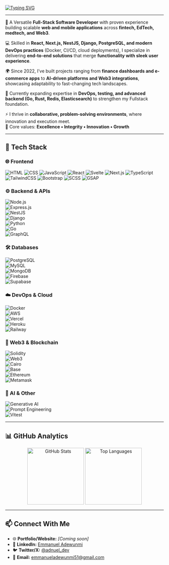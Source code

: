 <!-- Banner / Typing Effect -->
[![Typing SVG](https://readme-typing-svg.herokuapp.com?font=Fira+Code&size=28&duration=3000&pause=1000&color=00F7FF&center=true&vCenter=true&width=1000&lines=Hi%2C+I'm+Emmanuel+Adewunmi+(Adenuel);Full-Stack+Developer;Building+Web+%26+Mobile+Apps;FinTech+%7C+EdTech+%7C+MedTech+%7C+Web3;Lover+of+AI+%26+DevOps)](https://git.io/typing-svg)

---

 

🚀 A Versatile **Full-Stack Software Developer** with proven experience building scalable **web and mobile applications** across **fintech, EdTech, medtech, and Web3**.  

💻 Skilled in **React, Next.js, NestJS, Django, PostgreSQL, and modern DevOps practices** (Docker, CI/CD, cloud deployments), I specialize in delivering **end-to-end solutions** that merge **functionality with sleek user experience**.  

🌍 Since 2022, I’ve built projects ranging from **finance dashboards and e-commerce apps** to **AI-driven platforms and Web3 integrations**, showcasing adaptability to fast-changing tech landscapes.  

🔧 Currently expanding expertise in **DevOps, testing, and advanced backend (Go, Rust, Redis, Elasticsearch)** to strengthen my Fullstack foundation.  

⚡ I thrive in **collaborative, problem-solving environments**, where innovation and execution meet.  
📌 Core values: **Excellence • Integrity • Innovation • Growth**  

---

## 🚀 Tech Stack  

### 🌐 Frontend  
![HTML](https://img.shields.io/badge/HTML5-E34F26?style=for-the-badge&logo=html5&logoColor=white) ![CSS](https://img.shields.io/badge/CSS3-1572B6?style=for-the-badge&logo=css3&logoColor=white) ![JavaScript](https://img.shields.io/badge/JavaScript-323330?style=for-the-badge&logo=javascript&logoColor=F7DF1E) ![React](https://img.shields.io/badge/React-20232A?style=for-the-badge&logo=react&logoColor=61DAFB) ![Svelte](https://img.shields.io/badge/Svelte-FF3E00?style=for-the-badge&logo=svelte&logoColor=white) ![Next.js](https://img.shields.io/badge/Next.js-000000?style=for-the-badge&logo=nextdotjs&logoColor=white) ![TypeScript](https://img.shields.io/badge/TypeScript-007ACC?style=for-the-badge&logo=typescript&logoColor=white) ![TailwindCSS](https://img.shields.io/badge/Tailwind_CSS-38B2AC?style=for-the-badge&logo=tailwind-css&logoColor=white) ![Bootstrap](https://img.shields.io/badge/Bootstrap-563D7C?style=for-the-badge&logo=bootstrap&logoColor=white) ![SCSS](https://img.shields.io/badge/SCSS-CC6699?style=for-the-badge&logo=sass&logoColor=white) ![GSAP](https://img.shields.io/badge/GSAP-88CE02?style=for-the-badge&logo=greensock&logoColor=white)


### ⚙️ Backend & APIs  
![Node.js](https://img.shields.io/badge/Node.js-43853D?style=for-the-badge&logo=node.js&logoColor=white)  
![Express.js](https://img.shields.io/badge/Express.js-404D59?style=for-the-badge)  
![NestJS](https://img.shields.io/badge/NestJS-E0234E?style=for-the-badge&logo=nestjs&logoColor=white)  
![Django](https://img.shields.io/badge/Django-092E20?style=for-the-badge&logo=django&logoColor=green)  
![Python](https://img.shields.io/badge/Python-3776AB?style=for-the-badge&logo=python&logoColor=yellow)  
![Go](https://img.shields.io/badge/Go-00ADD8?style=for-the-badge&logo=go&logoColor=white)  
![GraphQL](https://img.shields.io/badge/GraphQL-E10098?style=for-the-badge&logo=graphql&logoColor=white)  

### 🛠 Databases  
![PostgreSQL](https://img.shields.io/badge/PostgreSQL-316192?style=for-the-badge&logo=postgresql&logoColor=white)  
![MySQL](https://img.shields.io/badge/MySQL-005C84?style=for-the-badge&logo=mysql&logoColor=white)  
![MongoDB](https://img.shields.io/badge/MongoDB-4EA94B?style=for-the-badge&logo=mongodb&logoColor=white)  
![Firebase](https://img.shields.io/badge/Firebase-FFCA28?style=for-the-badge&logo=firebase&logoColor=black)  
![Supabase](https://img.shields.io/badge/Supabase-3ECF8E?style=for-the-badge&logo=supabase&logoColor=white)  

### ☁️ DevOps & Cloud  
![Docker](https://img.shields.io/badge/Docker-2496ED?style=for-the-badge&logo=docker&logoColor=white)  
![AWS](https://img.shields.io/badge/Amazon_AWS-FF9900?style=for-the-badge&logo=amazonaws&logoColor=white)  
![Vercel](https://img.shields.io/badge/Vercel-000000?style=for-the-badge&logo=vercel&logoColor=white)  
![Heroku](https://img.shields.io/badge/Heroku-430098?style=for-the-badge&logo=heroku&logoColor=white)  
![Railway](https://img.shields.io/badge/Railway-0B0D0E?style=for-the-badge&logo=railway&logoColor=white)  


### 🔗 Web3 & Blockchain  
![Solidity](https://img.shields.io/badge/Solidity-363636?style=for-the-badge&logo=solidity&logoColor=white)  
![Web3](https://img.shields.io/badge/Web3-F16822?style=for-the-badge&logo=web3.js&logoColor=white)  
![Cairo](https://img.shields.io/badge/Cairo-000000?style=for-the-badge&logo=starknet&logoColor=white)  
![Base](https://img.shields.io/badge/Base-0052FF?style=for-the-badge&logo=coinbase&logoColor=white)  
![Ethereum](https://img.shields.io/badge/Ethereum-3C3C3D?style=for-the-badge&logo=ethereum&logoColor=white)  
![Metamask](https://img.shields.io/badge/Metamask-F6851B?style=for-the-badge&logo=metamask&logoColor=white)  


### 🤖 AI & Other  
![Generative AI](https://img.shields.io/badge/Generative_AI-000000?style=for-the-badge&logo=openai&logoColor=white)  
![Prompt Engineering](https://img.shields.io/badge/Prompt_Engineering-4A90E2?style=for-the-badge&logo=ai&logoColor=white)  
![Vitest](https://img.shields.io/badge/Vitest-729B1B?style=for-the-badge&logo=vitest&logoColor=white)  

---

## 📊 GitHub Analytics  

<p align="center">
  <img src="https://github-readme-stats.vercel.app/api?username=adenueltech&show_icons=true&theme=radical" alt="GitHub Stats" height="180em" />
  <img src="https://github-readme-stats.vercel.app/api/top-langs/?username=adenueltech&layout=compact&theme=radical" alt="Top Languages" height="180em" />
</p>

---

## 📫 Connect With Me  

- 🌐 **Portfolio/Website:** *[Coming soon]*  
- 💼 **LinkedIn:** [Emmanuel Adewunmi](https://www.linkedin.com/in/emmanuel-adewunmi-613512308/)  
- 🐦 **Twitter/X:** [@adnuel_dev](https://twitter.com/adnuel_dev)  
- 📧 **Email:** emmanueladewunmi51@gmail.com  
